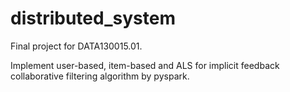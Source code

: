 # distributed_system
Final project for DATA130015.01.

Implement user-based, item-based and ALS for implicit feedback collaborative filtering algorithm by pyspark.
